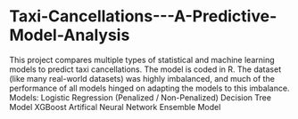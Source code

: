 # Taxi-Cancellations---A-Predictive-Model-Analysis
This project compares multiple types of statistical and machine learning models to predict taxi cancellations. 
The model is coded in R. The dataset (like many real-world datasets) was highly imbalanced, and much of the performance of all models hinged on adapting the models to this imbalance. 
Models:
  Logistic Regression (Penalized / Non-Penalized)
  Decision Tree Model
  XGBoost
  Artifical Neural Network
  Ensemble Model 

